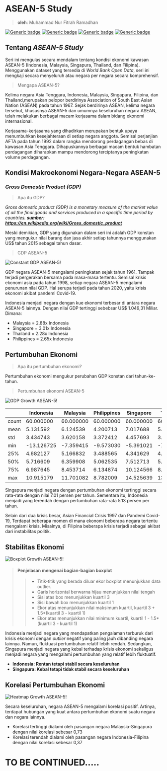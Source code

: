 # ASEAN-5 Study
> **oleh**: Muhammad Nur Fitrah Ramadhan

[![Generic badge](https://img.shields.io/badge/<pandas>-<1.2.5>-<COLOR>.svg)](https://shields.io/)
[![Generic badge](https://img.shields.io/badge/<matplotlib>-<3.3.5>-<COLOR>.svg)](https://shields.io/)
[![Generic badge](https://img.shields.io/badge/<numpy>-<1.20.2>-<COLOR>.svg)](https://shields.io/)
[![Generic badge](https://img.shields.io/badge/<seaborn>-<0.11.2>-<COLOR>.svg)](https://shields.io/)

## Tentang *ASEAN-5 Study*
Seri ini mengulas secara mendalam tentang kondisi ekonomi kawasan ASEAN-5 (Indonesia, Malaysia, Singapura, Thailand, dan Filipina). Menggunakan dataset yang tersedia di *World Bank Open Data*, seri ini mengkaji secara menyeluruh atau negara per negara secara komprehensif.

> Mengapa ASEAN-5?

Kelima negara Asia Tenggara, Indonesia, Malaysia, Singapura, Filipina, dan Thailand,merupakan pelopor berdirinya Association of South East Asian Nation (ASEAN) pada tahun 1967. Sejak berdirinya ASEAN, kelima negara tersebut, khususnya ASEAN-5 dan umumnya keseluruhan negara ASEAN, telah melakukan berbagai macam kerjasama dalam bidang ekonomi internasional.

Kerjasama-kerjasama yang dihadirkan merupakan bentuk upaya menumbuhkan kesejahteraan di setiap negara anggota. Semisal perjanjian AFTA pada tahun 1992 dalam rangka mendorong perdagangan bebas di kawasan Asia Tenggara. Dihapuskannya berbagai macam bentuk hambatan perdagangan diharapkan mampu mendorong terciptanya peningkatan volume perdagangan.

## Kondisi Makroekonomi Negara-Negara ASEAN-5
### *Gross Domestic Product (GDP)*
> Apa itu GDP?

*Gross domestic product (GDP) is a monetary measure of the market value of all the final goods and services produced in a specific time period by countries.*
***sumber: https://en.wikipedia.org/wiki/Gross_domestic_product***

Meski demikian, GDP yang digunakan dalam seri ini adalah GDP konstan yang mengukur nilai barang dan jasa akhir setiap tahunnya menggunakan US$ tahun 2015 sebagai tahun dasar.

> GDP ASEAN-5

![Constant GDP ASEAN-5!](/pictures/constant-gdp.png)

GDP negara ASEAN-5 mengalami peningkatan sejak tahun 1961. Tampak terjadi pergerakan bersama pada masa-masa tertentu. Semisal krisis ekonomi asia pada tahun 1998, setiap negara ASEAN-5 mengalami penurunan nilai GDP. Hal serupa terjadi pada tahun 2020, yaitu krisis ekonomi akibat pandemi Covid-19.

Indonesia menjadi negara dengan kue ekonomi terbesar di antara negara ASEAN-5 lainnya. Dengan nilai GDP tertinggi sebebsar US$ 1.049,31 Miliar. Dimana:

* Malaysia = 2.88x Indonesia
* Singapore = 3.01x Indonesia
* Thailand = 2.28x Indonesia
* Philippines = 2.65x Indonesia

## Pertumbuhan Ekonomi
> Apa itu pertumbuhan ekonomi?

Pertumbuhan ekonomi mengukur perubahan GDP konstan dari tahun-ke-tahun.

> Pertumbuhan ekonomi ASEAN-5

![GDP Growth ASEAN-5!](/pictures/gdp-growth.png)

|	|Indonesia   | Malaysia  | Philippines | Singapore    | Thailand  |
|-------|------------|-----------|-------------|--------------|-----------|
|count	| 60.000000  | 60.000000 | 60.000000   | 60.000000    | 60.000000 |
|mean	| 5.131592   | 6.124539  | 4.200713    | 7.017688     | 5.732013  |
|std	| 3.434743   | 3.620158  | 3.372412    | 4.457693     | 3.894371  |
|min	|-13.126725  |-7.359415  |-9.573030    |-5.391021     |-7.634035  |
|25%	| 4.682127   | 5.166832  | 3.488565    | 4.341629     | 4.256277  |
|50%	| 5.716609   | 6.359908  | 5.062535    | 7.512713     | 5.618073  |
|75%	| 6.987645   | 8.453714  | 6.134874    | 10.124566    | 8.120804  |
|max	| 10.915179  | 11.701082 | 8.782009    | 14.525639    | 13.288114 |

Singapura menjadi negara dengan pertumbuhan ekonomi tertinggi secara rata-rata dengan nilai 7.01 persen per tahun. Sementara itu, Indonesia menjadi yang terendah dengan pertumbuhan rata-rata 5.13 persen per tahun.

Selain dari dua krisis besar, Asian Financial Crisis 1997 dan Pandemi Covid-19, Terdapat beberapa momen di mana ekonomi beberapa negara tertentu mengalami krisis. Misalnya, di Filipina beberapa krisis terjadi sebagai akibat dari instabilitas politik.

## Stabilitas Ekonomi

![Boxplot Growth ASEAN-5!](/pictures/growth-boxplot.png)

> #### Penjelasan mengenai bagian-bagian boxplot
>> * Titik-titik yang berada diluar ekor boxplot menunjukkan data outlier.
>> * Garis horizontal berwarna hijau menunjukkan nilai tengah
>> * Sisi atas box menunjukkan kuartil 3
>> * Sisi bawah box menunjukkan kuartil 1
>> * Ekor atas menunjukkan nilai maksimum kuartil, kuartil 3 + 1.5*(kuartil 3 - kuartil 1)
>> * Ekor atas menunjukkan nilai minimum kuartil, kuartil 1 - 1.5*(kuartil 3 - kuartil 1)

Indonesia menjadi negara yang mendapatkan pengalaman terburuk dari krisis ekonomi dengan *outlier* negatif yang paling jauh dibanding negara lainnya. Namun, fluktuasi pertumbuhan relatif lebih rendah. Sedangkan, Singapura menjadi negara yang kebal terhadap krisis ekonomi sekaligus menjadi negara yang mengalami pertumbuhan yang relatif lebih fluktuatif.
* **Indonesia: Rentan tetapi stabil secara keseluruhan**
* **Singapura: Kebal tetapi tidak stabil secara keseluruhan**

## Korelasi Pertumbuhan Ekonomi

![Heatmap Growth ASEAN-5!](/pictures/growth-heatmap.png)

Secara keseluruhan, negara ASEAN-5 mengalami korelasi positif. Artinya, terdapat hubungan yang kuat antara pertumbuhan ekonomi suatu negara dan negara lainnya.

* Korelasi tertinggi dialami oleh pasangan negara Malaysia-Singapura dengan nilai korelasi sebesar 0,73
* Korelasi terendah dialami oleh pasangan negara Indonesia-Filipina dengan nilai korelasi sebesar 0,37


# TO BE CONTINUED.....
